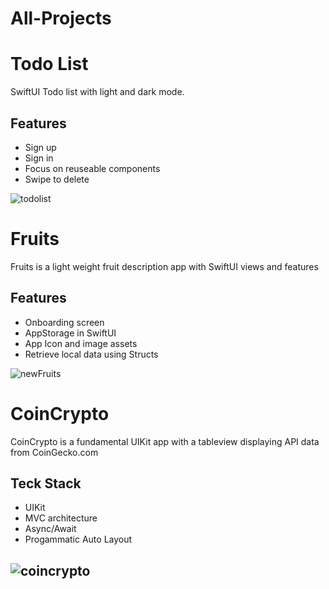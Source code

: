 # All-Projects

# Todo List
SwiftUI Todo list with light and dark mode. 

## Features
- Sign up
- Sign in
- Focus on reuseable components
- Swipe to delete

![todolist](https://github.com/user-attachments/assets/843086ec-276b-4e8e-ad85-2d54c06bcdc0)
 

# Fruits
Fruits is a light weight fruit description app with SwiftUI views and features

## Features
- Onboarding screen
- AppStorage in SwiftUI
- App Icon and image assets
- Retrieve local data using Structs

![newFruits](https://github.com/user-attachments/assets/1cd03d4f-79a8-46ea-97f8-7fc9931e652a)

# CoinCrypto 
CoinCrypto is a fundamental UIKit app with a tableview displaying API data from CoinGecko.com  
## Teck Stack
- UIKit
- MVC architecture
- Async/Await
- Progammatic Auto Layout
## ![coincrypto](https://github.com/user-attachments/assets/4f5cd773-40f0-4400-9c04-38908ce8398e)
